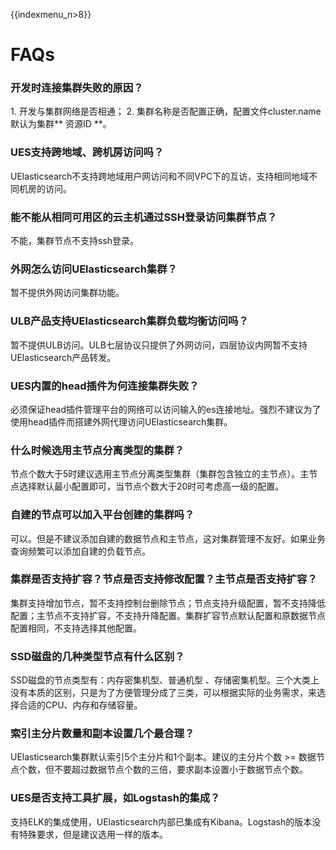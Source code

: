 {{indexmenu_n>8}}

# FAQs

### 开发时连接集群失败的原因？

1\. 开发与集群网络是否相通； 2. 集群名称是否配置正确，配置文件cluster.name默认为集群\*\* 资源ID \*\*。

### UES支持跨地域、跨机房访问吗？

UElasticsearch不支持跨地域用户网访问和不同VPC下的互访，支持相同地域不同机房的访问。

### 能不能从相同可用区的云主机通过SSH登录访问集群节点？

不能，集群节点不支持ssh登录。

### 外网怎么访问UElasticsearch集群？

暂不提供外网访问集群功能。

### ULB产品支持UElasticsearch集群负载均衡访问吗？

暂不提供ULB访问。ULB七层协议只提供了外网访问，四层协议内网暂不支持UElasticsearch产品转发。

### UES内置的head插件为何连接集群失败？

必须保证head插件管理平台的网络可以访问输入的es连接地址。强烈不建议为了使用head插件而搭建外网代理访问UElasticsearch集群。

### 什么时候选用主节点分离类型的集群？

节点个数大于5时建议选用主节点分离类型集群（集群包含独立的主节点）。主节点选择默认最小配置即可，当节点个数大于20时可考虑高一级的配置。

### 自建的节点可以加入平台创建的集群吗？

可以。但是不建议添加自建的数据节点和主节点，这对集群管理不友好。如果业务查询频繁可以添加自建的负载节点。

### 集群是否支持扩容？节点是否支持修改配置？主节点是否支持扩容？

集群支持增加节点，暂不支持控制台删除节点；节点支持升级配置，暂不支持降低配置；主节点不支持扩容，不支持升降配置。集群扩容节点默认配置和原数据节点配置相同，不支持选择其他配置。

### SSD磁盘的几种类型节点有什么区别？

SSD磁盘的节点类型有：内存密集机型、普通机型
、存储密集机型。三个大类上没有本质的区别，只是为了方便管理分成了三类，可以根据实际的业务需求，来选择合适的CPU、内存和存储容量。

### 索引主分片数量和副本设置几个最合理？

UElasticsearch集群默认索引5个主分片和1个副本。建议的主分片个数 \>=
数据节点个数，但不要超过数据节点个数的三倍，要求副本设置小于数据节点个数。

### UES是否支持工具扩展，如Logstash的集成？

支持ELK的集成使用，UElasticsearch内部已集成有Kibana。Logstash的版本没有特殊要求，但是建议选用一样的版本。
